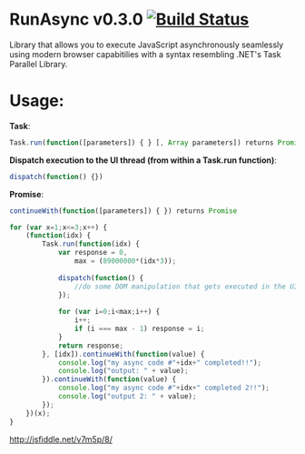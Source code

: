 RunAsync v0.3.0 [![Build Status](https://travis-ci.org/ricmrodrigues/runasync.png?branch=master)](https://travis-ci.org/ricmrodrigues/runasync)  
===============
Library that allows you to execute JavaScript asynchronously seamlessly using modern browser capabitilies
with a syntax resembling .NET's Task Parallel Library.

Usage:
======

__Task__:
```javascript
Task.run(function([parameters]) { } [, Array parameters]) returns Promise
```

__Dispatch execution to the UI thread (from within a Task.run function)__:
```javascript
dispatch(function() {})
```

__Promise__:
```javascript
continueWith(function([parameters]) { }) returns Promise
```

```javascript
for (var x=1;x<=3;x++) {
	(function(idx) {
		Task.run(function(idx) {                
		    var response = 0,
		        max = (89000000*(idx*3));
		    
            dispatch(function() {
                //do some DOM manipulation that gets executed in the UI thread
            });		    
		    
		    for (var i=0;i<max;i++) {
		        i++;
		        if (i === max - 1) response = i;        
		    }
			return response;
		}, [idx]).continueWith(function(value) {
		    console.log("my async code #"+idx+" completed!!");
		    console.log("output: " + value);
		}).continueWith(function(value) {
		    console.log("my async code #"+idx+" completed 2!!");
		    console.log("output 2: " + value);
		});		
	})(x);
}
```

http://jsfiddle.net/v7m5p/8/
